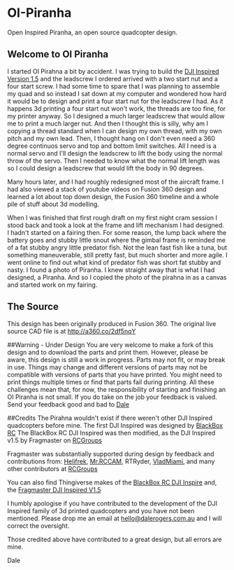 # OI-Piranha
Open Inspired Piranha, an open source quadcopter design.

## Welcome to OI Piranha
I started OI Pirahna a bit by accident. I was trying to build the [DJI Inspired Version 1.5](http://www.rcgroups.com/forums/showthread.php?t=2399740) and the leadscrew I ordered arrived with a two start nut and a four start screw. I had some time to spare that I was planning to assemble my quad and so instead I sat down at my computer and wondered how hard it would be to design and print a four start nut for the leadscrew I had. As it happens 3d printing a four start nut won't work, the threads are too fine, for my printer anyway. So I designed a much larger leadscrew that would allow me to print a much larger nut. And then I thought this is silly, why am I copying a thread standard when I can design my own thread, with my own pitch and my own lead. Then, I thought hang on I don't even need a 360 degree continuos servo and top and bottom limit switches. All I need is a normal servo and I'll design the leadscrew to lift the body using the normal throw of the servo. Then I needed to know what the normal lift length was so I could design a leadscrew that would lift the body in 90 degrees. 

Many hours later, and I had roughly redesigned most of the aircraft frame. I had also viewed a stack of youtube videos on Fusion 360 design and learned a lot about top down design, the Fusion 360 timeline and a whole pile of stuff about 3d modelling.

When I was finished that first rough draft on my first night cram session I stood back and took a look at the frame and lift mechanism I had designed. I hadn't started on a fairing then. For some reason, the lump back where the battery goes and stubby little snout where the gimbal frame is reminded me of a fat stubby angry little predator fish. Not the lean fast fish like a tuna, but something maneuverable, still pretty fast, but much shorter and more agile. I went online to find out what kind of predator fish was short fat stubby and nasty. I found a photo of Piranha. I knew straight away that is what I had designed, a Piranha. And so I copied the photo of the pirahna in as a canvas and started work on my fairing.

## The Source
This design has been originally produced in Fusion 360. The original live source CAD file is at http://a360.co/2df5nqY

##Warning - Under Design
You are very welcome to make a fork of this design and to download the parts and print them. However, please be aware, this design is still a work in progress. Parts may not fit, or may break in use. Things may change and different versions of parts may not be compatible with versions of parts that you have printed. You might need to print things multiple times or find that parts fail during printing. All these challenges mean that, for now, the responsibility of starting and finishing an OI Piranha is not small. If you do take on the job your feedback is valued. Send your feedback good and bad to [Dale](mailto://hello@dalerogers.com.au)

##Credits
The Pirahna wouldn't exist if there weren't other DJI Inspired quadcopters before mine.
The first DJI Inspired was designed by [BlackBox RC](http://www.blackboxrc.co.uk/)
The BlackBox RC DJI Inspired was then modified, as the DJI Inspired v1.5 by Fragmaster on [RCGroups](http://www.rcgroups.com/forums/showthread.php?t=2399740)

Fragmaster was substantially supported during design by feedback and contributions from:
[Helifrek](http://www.rcgroups.com/forums/showthread.php?t=2330047),
[Mr.RCCAM](http://www.rc-cam.com/),
RTRyder,
[VladMiami](http://www.rcgroups.com/forums/showthread.php?t=2736573), and
many other contributors at [RCGroups](http://www.rcgroups.com/forums/showthread.php?t=2399740)

You can also find Thingiverse makes of the [BlackBox RC DJI Inspire](http://www.thingiverse.com/thing:593132) and, the [Fragmaster DJI Inspired V1.5](http://www.thingiverse.com/thing:909384)

I humbly apologise if you have contributed to the development of the DJI Inspired family of 3d printed quadcopters and you have not been mentioned. Please drop me an email at hello@dalerogers.com.au and I will correct the oversight. 

Those credited above have contributed to a great design, but all errors are mine.

Dale
